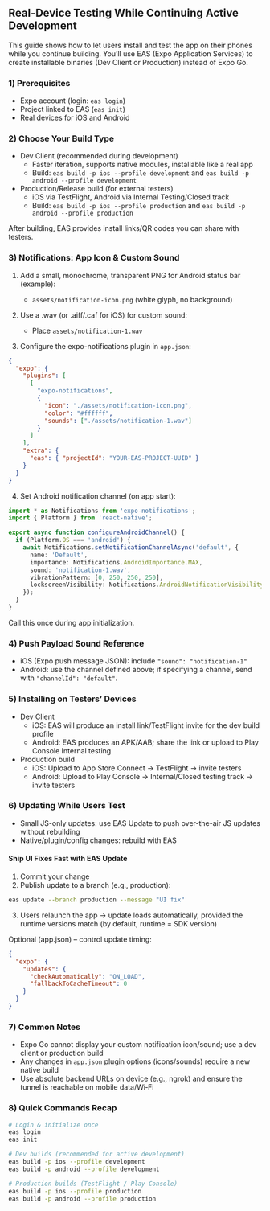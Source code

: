 ## Real-Device Testing While Continuing Active Development

This guide shows how to let users install and test the app on their phones while you continue building. You’ll use EAS (Expo Application Services) to create installable binaries (Dev Client or Production) instead of Expo Go.

### 1) Prerequisites
- Expo account (login: `eas login`)
- Project linked to EAS (`eas init`)
- Real devices for iOS and Android

### 2) Choose Your Build Type
- Dev Client (recommended during development)
  - Faster iteration, supports native modules, installable like a real app
  - Build: `eas build -p ios --profile development` and `eas build -p android --profile development`
- Production/Release build (for external testers)
  - iOS via TestFlight, Android via Internal Testing/Closed track
  - Build: `eas build -p ios --profile production` and `eas build -p android --profile production`

After building, EAS provides install links/QR codes you can share with testers.

### 3) Notifications: App Icon & Custom Sound
1) Add a small, monochrome, transparent PNG for Android status bar (example):
   - `assets/notification-icon.png` (white glyph, no background)

2) Use a .wav (or .aiff/.caf for iOS) for custom sound:
   - Place `assets/notification-1.wav`

3) Configure the expo-notifications plugin in `app.json`:
```json
{
  "expo": {
    "plugins": [
      [
        "expo-notifications",
        {
          "icon": "./assets/notification-icon.png",
          "color": "#ffffff",
          "sounds": ["./assets/notification-1.wav"]
        }
      ]
    ],
    "extra": {
      "eas": { "projectId": "YOUR-EAS-PROJECT-UUID" }
    }
  }
}
```

4) Set Android notification channel (on app start):
```ts
import * as Notifications from 'expo-notifications';
import { Platform } from 'react-native';

export async function configureAndroidChannel() {
  if (Platform.OS === 'android') {
    await Notifications.setNotificationChannelAsync('default', {
      name: 'Default',
      importance: Notifications.AndroidImportance.MAX,
      sound: 'notification-1.wav',
      vibrationPattern: [0, 250, 250, 250],
      lockscreenVisibility: Notifications.AndroidNotificationVisibility.PUBLIC,
    });
  }
}
```
Call this once during app initialization.

### 4) Push Payload Sound Reference
- iOS (Expo push message JSON): include `"sound": "notification-1"`
- Android: use the channel defined above; if specifying a channel, send with `"channelId": "default"`.

### 5) Installing on Testers’ Devices
- Dev Client
  - iOS: EAS will produce an install link/TestFlight invite for the dev build profile
  - Android: EAS produces an APK/AAB; share the link or upload to Play Console Internal testing
- Production build
  - iOS: Upload to App Store Connect → TestFlight → invite testers
  - Android: Upload to Play Console → Internal/Closed testing track → invite testers

### 6) Updating While Users Test
- Small JS-only updates: use EAS Update to push over-the-air JS updates without rebuilding
- Native/plugin/config changes: rebuild with EAS

#### Ship UI Fixes Fast with EAS Update
1) Commit your change
2) Publish update to a branch (e.g., production):
```bash
eas update --branch production --message "UI fix"
```
3) Users relaunch the app → update loads automatically, provided the runtime versions match (by default, runtime = SDK version)

Optional (app.json) – control update timing:
```json
{
  "expo": {
    "updates": {
      "checkAutomatically": "ON_LOAD",
      "fallbackToCacheTimeout": 0
    }
  }
}
```

### 7) Common Notes
- Expo Go cannot display your custom notification icon/sound; use a dev client or production build
- Any changes in `app.json` plugin options (icons/sounds) require a new native build
- Use absolute backend URLs on device (e.g., ngrok) and ensure the tunnel is reachable on mobile data/Wi‑Fi

### 8) Quick Commands Recap
```bash
# Login & initialize once
eas login
eas init

# Dev builds (recommended for active development)
eas build -p ios --profile development
eas build -p android --profile development

# Production builds (TestFlight / Play Console)
eas build -p ios --profile production
eas build -p android --profile production
```


